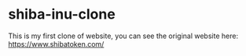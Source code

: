 # shiba-inu-clone
This is my first clone of website, you can see the original website here: https://www.shibatoken.com/
